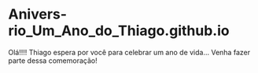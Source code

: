 # Anivers-rio_Um_Ano_do_Thiago.github.io
Olá!!!! Thiago espera por você para celebrar um ano de vida... Venha fazer parte dessa comemoração!
